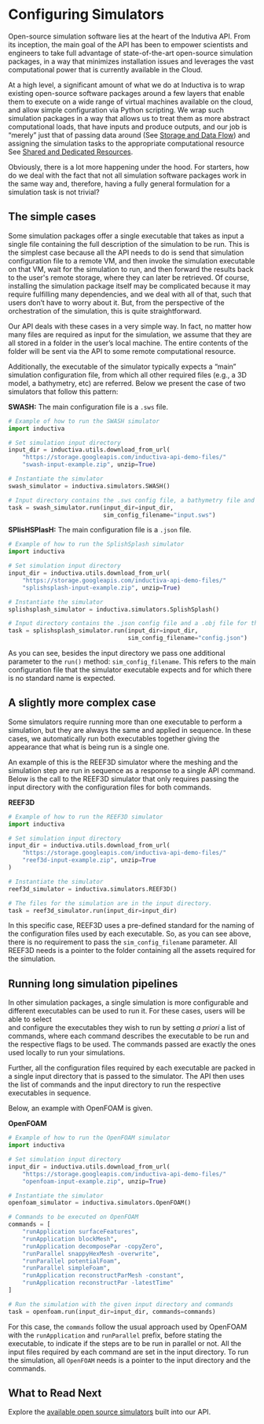 # Configuring Simulators

Open-source simulation software lies at the heart of the Indutiva API. From its
inception, the main goal of the API has been to empower scientists and engineers
to take full advantage of state-of-the-art open-source simulation packages, in a
way that minimizes installation issues and leverages the vast computational power
that is currently available in the Cloud. 

At a high level, a significant amount of what we do at Inductiva is to wrap existing 
open-source software packages around a few layers that enable them to execute on
a wide range of virtual machines available on the cloud, and allow simple configuration 
via Python scripting. We wrap such simulation packages in a way that allows us to treat 
them as more abstract computational loads, that have inputs and produce outputs, and 
our job is “merely” just that of passing data around (See [Storage and Data Flow](./data_flow.md)) 
and assigning the simulation tasks to the appropriate computational resource See 
[Shared and Dedicated Resources](./shared_dedicated_resources.md).

Obviously, there is a lot more happening under the hood. For starters, how do we deal 
with the fact that not all simulation software packages work in the same way and, 
therefore, having a fully general formulation for a simulation task is not trivial? 

## The simple cases

Some simulation packages offer a single executable that takes as input a single 
file containing the full description of the simulation to be run. This is the simplest 
case because all the API needs to do is send that simulation configuration file to a 
remote VM, and then invoke the simulation executable on that VM, wait for the simulation to 
run, and then forward the results back to the user's remote storage, where they can 
later be retrieved. Of course, installing the simulation package itself may be 
complicated because it may require fulfilling many dependencies, and we deal with all 
of that, such that users don’t have to worry about it. But, from the perspective of the 
orchestration of the simulation, this is quite straightforward.

Our API deals with these cases in a very simple way. In fact, no matter how many
files are required as input for the simulation, we assume that they are all stored
in a folder in the user’s local machine. The entire contents of the folder will be
sent via the API to some remote computational resource. 

Additionally, the executable of the simulator typically expects a “main” simulation configuration
file, from which all other required files (e.g., a 3D model, a bathymetry, etc) are
referred. Below we present the case of two simulators that follow this pattern:

**SWASH:** The main configuration file is a `.sws` file.
```python
# Example of how to run the SWASH simulator
import inductiva

# Set simulation input directory
input_dir = inductiva.utils.download_from_url(
    "https://storage.googleapis.com/inductiva-api-demo-files/"
    "swash-input-example.zip", unzip=True)

# Instantiate the simulator
swash_simulator = inductiva.simulators.SWASH()

# Input directory contains the .sws config file, a bathymetry file and other files.
task = swash_simulator.run(input_dir=input_dir,
                           sim_config_filename="input.sws")
```

**SPlisHSPlasH:** The main configuration file is a `.json` file.
```python
# Example of how to run the SplishSplash simulator
import inductiva

# Set simulation input directory
input_dir = inductiva.utils.download_from_url(
    "https://storage.googleapis.com/inductiva-api-demo-files/"
    "splishsplash-input-example.zip", unzip=True)

# Instantiate the simulator
splishsplash_simulator = inductiva.simulators.SplishSplash()

# Input directory contains the .json config file and a .obj file for the domain.
task = splishsplash_simulator.run(input_dir=input_dir,
                                  sim_config_filename="config.json")
```

As you can see, besides the input directory we pass one additional parameter to
the `run()` method: `sim_config_filename`. This refers to the main configuration
file that the simulator executable expects and for which there is no standard name is expected.

## A slightly more complex case

Some simulators require running more than one executable to perform a simulation, 
but they are always the same and applied in sequence. In these cases, we 
automatically run both executables together giving the appearance that what is 
being run is a single one. 

An example of this is the REEF3D simulator where the meshing and the simulation step
are run in sequence as a response to a single API command. Below is the
call to the REEF3D simulator that only requires passing the input directory
with the configuration files for both commands.

**REEF3D**

```python
# Example of how to run the REEF3D simulator
import inductiva

# Set simulation input directory
input_dir = inductiva.utils.download_from_url(
    "https://storage.googleapis.com/inductiva-api-demo-files/"
    "reef3d-input-example.zip", unzip=True
)

# Instantiate the simulator
reef3d_simulator = inductiva.simulators.REEF3D()

# The files for the simulation are in the input directory.
task = reef3d_simulator.run(input_dir=input_dir)
```

In this specific case, REEF3D uses a pre-defined standard for the naming of the
configuration files used by each executable. So, as you can see above, there is
no requirement to pass the `sim_config_filename` parameter. All REEF3D needs is a
pointer to the folder containing all the assets required for the simulation.

## Running long simulation pipelines

In other simulation packages, a single simulation is more configurable and different
executables can be used to run it. For these cases, users will be able to select  
and configure the executables they wish to run by setting _a priori_ a list of 
commands, where each command describes the executable to be run and the respective
flags to be used. The commands passed are exactly the ones used locally to
run your simulations. 

Further, all the configuration files required by each executable are packed in
a single input directory that is passed to the simulator. The API then uses the 
list of commands and the input directory to run the respective executables in sequence.

Below, an example with OpenFOAM is given.

**OpenFOAM**
```python
# Example of how to run the OpenFOAM simulator
import inductiva

# Set simulation input directory
input_dir = inductiva.utils.download_from_url(
    "https://storage.googleapis.com/inductiva-api-demo-files/"
    "openfoam-input-example.zip", unzip=True)

# Instantiate the simulator
openfoam_simulator = inductiva.simulators.OpenFOAM()

# Commands to be executed on OpenFOAM
commands = [
    "runApplication surfaceFeatures",
    "runApplication blockMesh",
    "runApplication decomposePar -copyZero",
    "runParallel snappyHexMesh -overwrite",
    "runParallel potentialFoam",
    "runParallel simpleFoam",
    "runApplication reconstructParMesh -constant",
    "runApplication reconstructPar -latestTime"
]

# Run the simulation with the given input directory and commands
task = openfoam.run(input_dir=input_dir, commands=commands)
```

For this case, the `commands` follow the usual approach used by OpenFOAM with the 
`runApplication` and `runParallel` prefix, before stating the executable, to indicate if the steps are to be run in parallel or not. All the input files required
by each command are set in the input directory. To run the simulation, all
`OpenFOAM` needs is a pointer to the input directory and the commands.

## What to Read Next

Explore the [available open source simulators](../simulators/overview.md) built 
into our API.